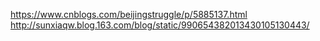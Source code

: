 https://www.cnblogs.com/beijingstruggle/p/5885137.html
http://sunxiaqw.blog.163.com/blog/static/990654382013430105130443/
